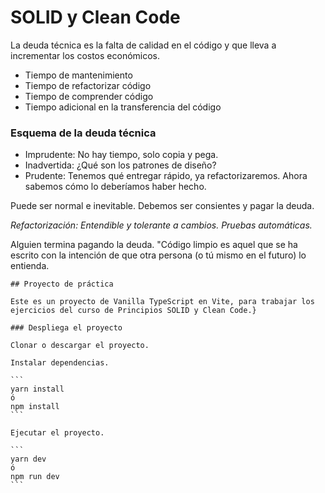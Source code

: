 # SOLID y Clean Code

La deuda técnica es la falta de calidad en el código y que lleva a incrementar los costos económicos.

- Tiempo de mantenimiento
- Tiempo de refactorizar código
- Tiempo de comprender código
- Tiempo adicional en la transferencia del código

### Esquema de la deuda técnica

- Imprudente: No hay tiempo, solo copia y pega.
- Inadvertida: ¿Qué son los patrones de diseño?
- Prudente: Tenemos qué entregar rápido, ya refactorizaremos. Ahora sabemos cómo lo deberíamos haber hecho.

Puede ser normal e inevitable.
Debemos ser consientes y pagar la deuda.

_Refactorización: Entendible y tolerante a cambios. Pruebas automáticas._

Alguien termina pagando la deuda.
"Código limpio es aquel que se ha escrito con la intención de que otra persona (o tú mismo en el futuro) lo entienda.

````
## Proyecto de práctica

Este es un proyecto de Vanilla TypeScript en Vite, para trabajar los ejercicios del curso de Principios SOLID y Clean Code.}

### Despliega el proyecto

Clonar o descargar el proyecto.

Instalar dependencias.

```
yarn install
ó
npm install
```

Ejecutar el proyecto.

```
yarn dev
ó
npm run dev
```
````
